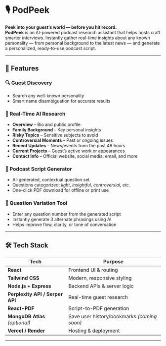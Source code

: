 # 🎙️ PodPeek

**Peek into your guest’s world — before you hit record.**  
**PodPeek** is an AI-powered podcast research assistant that helps hosts craft smarter interviews. Instantly gather real-time insights about any known personality — from personal background to the latest news — and generate a personalized, ready-to-use podcast script.

---

## 🚀 Features

### 🔍 Guest Discovery  
- Search any well-known personality  
- Smart name disambiguation for accurate results

### 🧠 Real-Time AI Research
- **Overview** – Bio and public profile  
- **Family Background** – Key personal insights  
- **Risky Topics** – Sensitive subjects to avoid  
- **Controversial Moments** – Past or ongoing issues  
- **Recent Updates** – News/events from the past 48 hours  
- **Current Projects** – Guest’s active work or appearances  
- **Contact Info** – Official website, social media, email, and more

### 📝 Podcast Script Generator  
- AI-generated, contextual question set  
- Questions categorized: *light*, *insightful*, *controversial*, etc.  
- One-click PDF download for offline or print use

### 🔄 Question Variation Tool  
- Enter any question number from the generated script  
- Instantly generate 3 alternate phrasings using AI  
- Helps improve flow, clarity, or tone of conversation

---

## 🛠 Tech Stack

| Tech                     | Purpose                                  |
|--------------------------|-------------------------------------------|
| **React**                | Frontend UI & routing                     |
| **Tailwind CSS**         | Modern, responsive styling                |
| **Node.js + Express**    | Backend APIs & server logic               |
| **Perplexity API / Serper API** | Real-time guest research        |
| **React-PDF**            | Script-to-PDF generation                  |
| **MongoDB Atlas** *(optional)* | Save user history/bookmarks *(coming soon)* |
| **Vercel / Render**      | Hosting & deployment                      |

---

